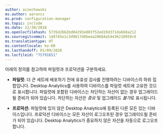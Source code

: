 ```yaml
---
author: aczechowski
ms.author: aaroncz
ms.prod: configuration-manager
ms.topic: include
ms.date: 12/30/2018
ms.openlocfilehash: 5735d2662bd04293e083f52ed19d371da6b8a212
ms.sourcegitcommit: 148745e1c3d9817d8beea20684a54436210959c6
ms.translationtype: HT
ms.contentlocale: ko-KR
ms.lasthandoff: 01/09/2020
ms.locfileid: "75791651"
---
```

아래의 정의를 참고하여 파일럿과 프로덕션을 구분하세요.  

- **파일럿**: 더 큰 세트에 배포하기 전에 유효성 검사를 진행하려는 디바이스의 하위 집합입니다. Desktop Analytics를 사용하여 디바이스를 파일럿 세트에 고유한 것으로 표시합니다. 파일럿에 포함된 디바이스는 차단하는 자산이 없는 경우 업그레이드될 준비가 되어 있습니다. 차단하는 자산은 *중요* 및 업그레이드 *불가*로 표시됩니다.  

- **프로덕션:** 파일럿에 있지 않은 Desktop Analytics에 등록된 다른 모든 있는 디바이스입니다. 프로덕션 디바이스는 모든 자산이 로그오프된 경우 업그레이드될 준비가 되어 있습니다. Desktop Analytics가 중요하지 않은 자산을 자동으로 로그오프합니다.  

